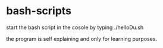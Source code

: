 # bash-scripts

start the bash script in the cosole by typing ./helloDu.sh

the program is self explaining and only for learning purposes.
